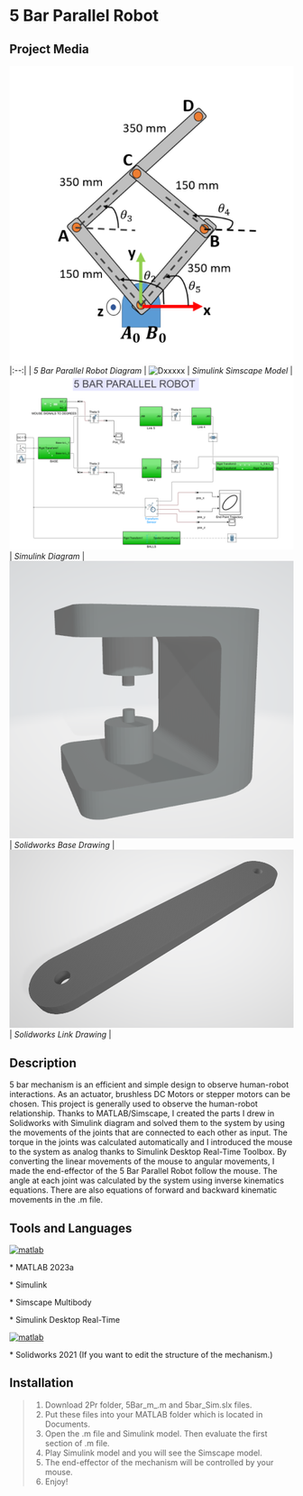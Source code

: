 # 5 Bar Parallel Robot

## Project Media
![Dxxxxx](https://github.com/omerfaruktekin13/5-Bar-Parallel-Robot/blob/main/media/5_bar.png "Deneme ")
|:--:|
| *5 Bar Parallel Robot Diagram* |
![Dxxxxx](https://github.com/omerfaruktekin13/5-Bar-Parallel-Robot/blob/main/media/5bargif.gif "Deneme ")
| *Simulink Simscape Model* |
![Dxxxxx](https://github.com/omerfaruktekin13/5-Bar-Parallel-Robot/blob/main/media/simulink_model.png "Deneme ") 
| *Simulink Diagram* |
![Dxxxxx](https://github.com/omerfaruktekin13/5-Bar-Parallel-Robot/blob/main/media/base.png "Deneme ") 
| *Solidworks Base Drawing* |
![Dxxxxx](https://github.com/omerfaruktekin13/5-Bar-Parallel-Robot/blob/main/media/link.png "Deneme ") 
| *Solidworks Link Drawing* |

## Description
5 bar mechanism is an efficient and simple design to observe human-robot interactions. As an actuator, brushless DC Motors or stepper motors can be chosen. This project is generally used to observe the human-robot relationship. Thanks to MATLAB/Simscape, I created the parts I drew in Solidworks with Simulink diagram and solved them to the system by using the movements of the joints that are connected to each other as input. The torque in the joints was calculated automatically and I introduced the mouse to the system as analog thanks to Simulink Desktop Real-Time Toolbox. By converting the linear movements of the mouse to angular movements, I made the end-effector of the 5 Bar Parallel Robot follow the mouse. The angle at each joint was calculated by the system using inverse kinematics equations. There are also equations of forward and backward kinematic movements in the .m file.

## Tools and Languages
<a href="https://www.mathworks.com/" target="_blank" rel="noreferrer"> <img src="https://upload.wikimedia.org/wikipedia/commons/2/21/Matlab_Logo.png" alt="matlab" width="40" height="40"/> </a>
<p> * MATLAB 2023a </p>
<p> * Simulink </p>
<p> * Simscape Multibody </p>
<p> * Simulink Desktop Real-Time </p>
<a href="https://www.solidworks.com/" target="_blank" rel="noreferrer"> <img src="https://upload.wikimedia.org/wikipedia/tr/7/75/SolidWorks_Logo.png" alt="matlab" width="150" height="40"/> </a>
<p> 
<p> * Solidworks 2021 (If you want to edit the structure of the mechanism.) </p>

## Installation
> 1. Download 2Pr folder, 5Bar_m_.m and 5bar_Sim.slx files.
> 2. Put these files into your MATLAB folder which is located in Documents.
> 3. Open the .m file and Simulink model. Then evaluate the first section of .m file.
> 4. Play Simulink model and you will see the Simscape model.
> 5. The end-effector of the mechanism will be controlled by your mouse.
> 6. Enjoy!
